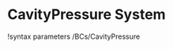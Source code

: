 <!-- MOOSE Documentation Stub: Remove this when content is added. -->

# CavityPressure System
!syntax parameters /BCs/CavityPressure

